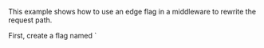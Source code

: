 This example shows how to use an edge flag in a middleware to rewrite the request path.

First, create a flag named `